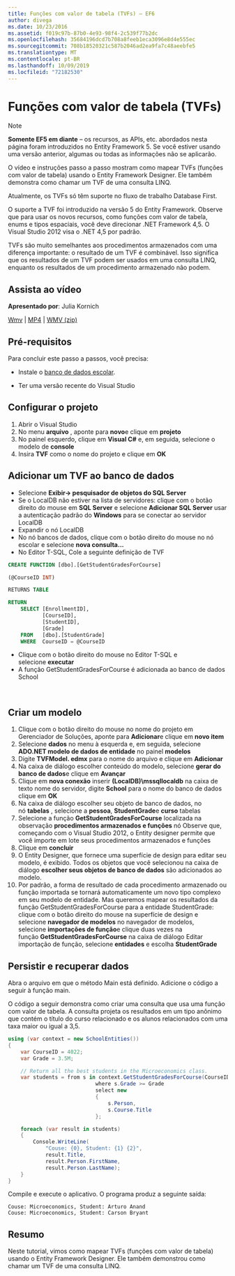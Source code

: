 ```yaml
---
title: Funções com valor de tabela (TVFs) – EF6
author: divega
ms.date: 10/23/2016
ms.assetid: f019c97b-87b0-4e93-98f4-2c539f77b2dc
ms.openlocfilehash: 35684196dcd7b708a8feeb1eca3096e8d4e555ec
ms.sourcegitcommit: 708b18520321c587b2046ad2ea9fa7c48aeebfe5
ms.translationtype: MT
ms.contentlocale: pt-BR
ms.lasthandoff: 10/09/2019
ms.locfileid: "72182530"
---
```

# <a name="table-valued-functions-tvfs"></a>Funções com valor de tabela (TVFs)
> [!NOTE]
> **Somente EF5 em diante** – os recursos, as APIs, etc. abordados nesta página foram introduzidos no Entity Framework 5. Se você estiver usando uma versão anterior, algumas ou todas as informações não se aplicarão.

O vídeo e instruções passo a passo mostram como mapear TVFs (funções com valor de tabela) usando o Entity Framework Designer. Ele também demonstra como chamar um TVF de uma consulta LINQ.

Atualmente, os TVFs só têm suporte no fluxo de trabalho Database First.

O suporte a TVF foi introduzido na versão 5 do Entity Framework. Observe que para usar os novos recursos, como funções com valor de tabela, enums e tipos espaciais, você deve direcionar .NET Framework 4,5. O Visual Studio 2012 visa o .NET 4,5 por padrão.

TVFs são muito semelhantes aos procedimentos armazenados com uma diferença importante: o resultado de um TVF é combinável. Isso significa que os resultados de um TVF podem ser usados em uma consulta LINQ, enquanto os resultados de um procedimento armazenado não podem.

## <a name="watch-the-video"></a>Assista ao vídeo

**Apresentado por**: Julia Kornich

[Wmv](https://download.microsoft.com/download/6/0/A/60A6E474-5EF3-4E1E-B9EA-F51D2DDB446A/HDI-ITPro-MSDN-winvideo-tvf.wmv) | [MP4](https://download.microsoft.com/download/6/0/A/60A6E474-5EF3-4E1E-B9EA-F51D2DDB446A/HDI-ITPro-MSDN-mp4video-tvf.m4v) | [WMV (zip)](https://download.microsoft.com/download/6/0/A/60A6E474-5EF3-4E1E-B9EA-F51D2DDB446A/HDI-ITPro-MSDN-winvideo-tvf.zip)

## <a name="pre-requisites"></a>Pré-requisitos

Para concluir este passo a passos, você precisa:

- Instale o [banco de dados escolar](~/ef6/resources/school-database.md).

- Ter uma versão recente do Visual Studio

## <a name="set-up-the-project"></a>Configurar o projeto

1.  Abrir o Visual Studio
2.  No menu **arquivo** , aponte para **novo**e clique em **projeto**
3.  No painel esquerdo, clique em **Visual C\#** e, em seguida, selecione o modelo de **console**
4.  Insira **TVF** como o nome do projeto e clique em **OK**

## <a name="add-a-tvf-to-the-database"></a>Adicionar um TVF ao banco de dados

-   Selecione **Exibir-&gt; pesquisador de objetos do SQL Server**
-   Se o LocalDB não estiver na lista de servidores: clique com o botão direito do mouse em **SQL Server** e selecione **Adicionar SQL Server** usar a autenticação padrão do **Windows** para se conectar ao servidor LocalDB
-   Expandir o nó LocalDB
-   No nó bancos de dados, clique com o botão direito do mouse no nó escolar e selecione **nova consulta...**
-   No Editor T-SQL, Cole a seguinte definição de TVF

``` SQL
CREATE FUNCTION [dbo].[GetStudentGradesForCourse]

(@CourseID INT)

RETURNS TABLE

RETURN
    SELECT [EnrollmentID],
           [CourseID],
           [StudentID],
           [Grade]
    FROM   [dbo].[StudentGrade]
    WHERE  CourseID = @CourseID
```

-   Clique com o botão direito do mouse no Editor T-SQL e selecione **executar**
-   A função GetStudentGradesForCourse é adicionada ao banco de dados School

 

## <a name="create-a-model"></a>Criar um modelo

1.  Clique com o botão direito do mouse no nome do projeto em Gerenciador de Soluções, aponte para **Adicionar**e clique em **novo item**
2.  Selecione **dados** no menu à esquerda e, em seguida, selecione **ADO.NET modelo de dados de entidade** no painel **modelos**
3.  Digite **TVFModel. edmx** para o nome do arquivo e clique em **Adicionar**
4.  Na caixa de diálogo escolher conteúdo do modelo, selecione **gerar do banco de dados**e clique em **Avançar**
5.  Clique em **nova conexão** inserir **(LocalDB)\\mssqllocaldb** na caixa de texto nome do servidor, digite **School** para o nome do banco de dados clique em **OK**
6.  Na caixa de diálogo escolher seu objeto de banco de dados, no nó **tabelas** , selecione a **pessoa**, **StudentGrade**e **curso** tabelas
7.  Selecione a função **GetStudentGradesForCourse** localizada na observação **procedimentos armazenados e funções** nó Observe que, começando com o Visual Studio 2012, o Entity designer permite que você importe em lote seus procedimentos armazenados e funções
8.  Clique em **concluir**
9.  O Entity Designer, que fornece uma superfície de design para editar seu modelo, é exibido. Todos os objetos que você selecionou na caixa de diálogo **escolher seus objetos de banco de dados** são adicionados ao modelo.
10. Por padrão, a forma de resultado de cada procedimento armazenado ou função importada se tornará automaticamente um novo tipo complexo em seu modelo de entidade. Mas queremos mapear os resultados da função GetStudentGradesForCourse para a entidade StudentGrade: clique com o botão direito do mouse na superfície de design e selecione **navegador de modelos** no navegador de modelos, selecione **importações de função**e clique duas vezes na função **GetStudentGradesForCourse** na caixa de diálogo Editar importação de função, selecione **entidades** e escolha **StudentGrade**

## <a name="persist-and-retrieve-data"></a>Persistir e recuperar dados

Abra o arquivo em que o método Main está definido. Adicione o código a seguir à função main.

O código a seguir demonstra como criar uma consulta que usa uma função com valor de tabela. A consulta projeta os resultados em um tipo anônimo que contém o título do curso relacionado e os alunos relacionados com uma taxa maior ou igual a 3,5.

``` csharp
using (var context = new SchoolEntities())
{
    var CourseID = 4022;
    var Grade = 3.5M;

    // Return all the best students in the Microeconomics class.
    var students = from s in context.GetStudentGradesForCourse(CourseID)
                            where s.Grade >= Grade
                            select new
                            {
                                s.Person,
                                s.Course.Title
                            };

    foreach (var result in students)
    {
        Console.WriteLine(
            "Couse: {0}, Student: {1} {2}",
            result.Title,  
            result.Person.FirstName,  
            result.Person.LastName);
    }
}
```

Compile e execute o aplicativo. O programa produz a seguinte saída:

```console
Couse: Microeconomics, Student: Arturo Anand
Couse: Microeconomics, Student: Carson Bryant
```

## <a name="summary"></a>Resumo

Neste tutorial, vimos como mapear TVFs (funções com valor de tabela) usando o Entity Framework Designer. Ele também demonstrou como chamar um TVF de uma consulta LINQ.
